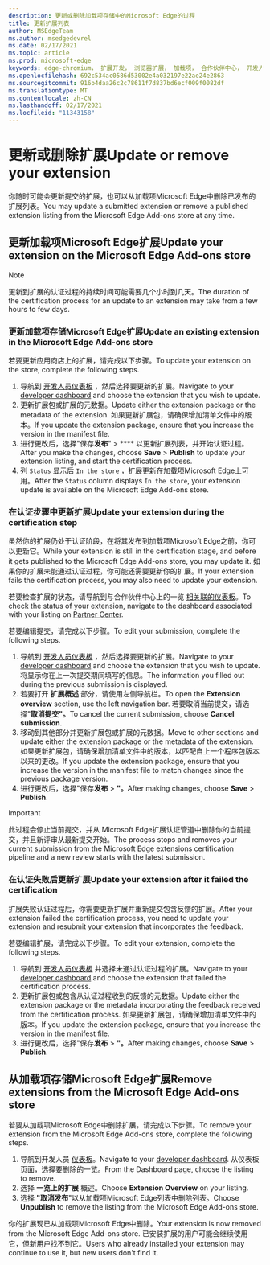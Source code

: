 ```yaml
---
description: 更新或删除加载项存储中的Microsoft Edge的过程
title: 更新扩展列表
author: MSEdgeTeam
ms.author: msedgedevrel
ms.date: 02/17/2021
ms.topic: article
ms.prod: microsoft-edge
keywords: edge-chromium， 扩展开发， 浏览器扩展， 加载项， 合作伙伴中心， 开发人员
ms.openlocfilehash: 692c534ac0586d53002e4a032197e22ae24e2863
ms.sourcegitcommit: 916b4daa26c2c78611f7d837bd6ecf009f0082df
ms.translationtype: MT
ms.contentlocale: zh-CN
ms.lasthandoff: 02/17/2021
ms.locfileid: "11343158"
---
```

# <span data-ttu-id="1b1b0-104">更新或删除扩展</span><span class="sxs-lookup"><span data-stu-id="1b1b0-104">Update or remove your extension</span></span>  

<span data-ttu-id="1b1b0-105">你随时可能会更新提交的扩展，也可以从加载项Microsoft Edge中删除已发布的扩展列表。</span><span class="sxs-lookup"><span data-stu-id="1b1b0-105">You may update a submitted extension or remove a published extension listing from the Microsoft Edge Add-ons store at any time.</span></span>  

## <span data-ttu-id="1b1b0-106">更新加载项Microsoft Edge扩展</span><span class="sxs-lookup"><span data-stu-id="1b1b0-106">Update your extension on the Microsoft Edge Add-ons store</span></span>  

> [!NOTE]
> <span data-ttu-id="1b1b0-107">更新到扩展的认证过程的持续时间可能需要几个小时到几天。</span><span class="sxs-lookup"><span data-stu-id="1b1b0-107">The duration of the certification process for an update to an extension may take from a few hours to few days.</span></span>  

### <span data-ttu-id="1b1b0-108">更新加载项存储Microsoft Edge扩展</span><span class="sxs-lookup"><span data-stu-id="1b1b0-108">Update an existing extension in the Microsoft Edge Add-ons store</span></span>  

<span data-ttu-id="1b1b0-109">若要更新应用商店上的扩展，请完成以下步骤。</span><span class="sxs-lookup"><span data-stu-id="1b1b0-109">To update your extension on the store, complete the following steps.</span></span>  

1.  <span data-ttu-id="1b1b0-110">导航到 [开发人员仪表板][MicrosoftPartnerCenter] ，然后选择要更新的扩展。</span><span class="sxs-lookup"><span data-stu-id="1b1b0-110">Navigate to your [developer dashboard][MicrosoftPartnerCenter] and choose the extension that you wish to update.</span></span>  
1.  <span data-ttu-id="1b1b0-111">更新扩展包或扩展的元数据。</span><span class="sxs-lookup"><span data-stu-id="1b1b0-111">Update either the extension package or the metadata of the extension.</span></span>  <span data-ttu-id="1b1b0-112">如果更新扩展包，请确保增加清单文件中的版本。</span><span class="sxs-lookup"><span data-stu-id="1b1b0-112">If you update the extension package, ensure that you increase the version in the manifest file.</span></span>  
1.  <span data-ttu-id="1b1b0-113">进行更改后，选择"保存**发布**"  >  \*\*\*\* 以更新扩展列表，并开始认证过程。</span><span class="sxs-lookup"><span data-stu-id="1b1b0-113">After you make the changes, choose **Save** > **Publish** to update your extension listing, and start the certification process.</span></span>  
1.  <span data-ttu-id="1b1b0-114">列 `Status` 显示后 `In the store` ，扩展更新在加载项Microsoft Edge上可用。</span><span class="sxs-lookup"><span data-stu-id="1b1b0-114">After the `Status` column displays `In the store`, your extension update is available on the Microsoft Edge Add-ons store.</span></span>  
    
### <span data-ttu-id="1b1b0-115">在认证步骤中更新扩展</span><span class="sxs-lookup"><span data-stu-id="1b1b0-115">Update your extension during the certification step</span></span>  

<span data-ttu-id="1b1b0-116">虽然你的扩展仍处于认证阶段，在将其发布到加载项Microsoft Edge之前，你可以更新它。</span><span class="sxs-lookup"><span data-stu-id="1b1b0-116">While your extension is still in the certification stage, and before it gets published to the Microsoft Edge Add-ons store, you may update it.</span></span> <span data-ttu-id="1b1b0-117">如果你的扩展未能通过认证过程，你可能还需要更新你的扩展。</span><span class="sxs-lookup"><span data-stu-id="1b1b0-117">If your extension fails the certification process, you may also need to update your extension.</span></span>    

<span data-ttu-id="1b1b0-118">若要检查扩展的状态，请导航到与合作伙伴中心上的一览 [相关联的仪表板][MicrosoftPartnerCenter]。</span><span class="sxs-lookup"><span data-stu-id="1b1b0-118">To check the status of your extension, navigate to the dashboard associated with your listing on [Partner Center][MicrosoftPartnerCenter].</span></span>  

<span data-ttu-id="1b1b0-119">若要编辑提交，请完成以下步骤。</span><span class="sxs-lookup"><span data-stu-id="1b1b0-119">To edit your submission, complete the following steps.</span></span>  

1.  <span data-ttu-id="1b1b0-120">导航到 [开发人员仪表板][MicrosoftPartnerCenter] ，然后选择要更新的扩展。</span><span class="sxs-lookup"><span data-stu-id="1b1b0-120">Navigate to your [developer dashboard][MicrosoftPartnerCenter] and choose the extension that you wish to update.</span></span>  <span data-ttu-id="1b1b0-121">将显示你在上一次提交期间填写的信息。</span><span class="sxs-lookup"><span data-stu-id="1b1b0-121">The information you filled out during the previous submission is displayed.</span></span>  
1.  <span data-ttu-id="1b1b0-122">若要打开 **扩展概述** 部分，请使用左侧导航栏。</span><span class="sxs-lookup"><span data-stu-id="1b1b0-122">To open the **Extension overview** section, use the left navigation bar.</span></span>  <span data-ttu-id="1b1b0-123">若要取消当前提交，请选择"**取消提交"。**</span><span class="sxs-lookup"><span data-stu-id="1b1b0-123">To cancel the current submission, choose **Cancel submission**.</span></span>  
1.  <span data-ttu-id="1b1b0-124">移动到其他部分并更新扩展包或扩展的元数据。</span><span class="sxs-lookup"><span data-stu-id="1b1b0-124">Move to other sections and update either the extension package or the metadata of the extension.</span></span>  <span data-ttu-id="1b1b0-125">如果更新扩展包，请确保增加清单文件中的版本，以匹配自上一个程序包版本以来的更改。</span><span class="sxs-lookup"><span data-stu-id="1b1b0-125">If you update the extension package, ensure that you increase the version in the manifest file to match changes since the previous package version.</span></span>  
1.  <span data-ttu-id="1b1b0-126">进行更改后，选择"保存**发布**  >  **"。**</span><span class="sxs-lookup"><span data-stu-id="1b1b0-126">After making changes, choose **Save** > **Publish**.</span></span>  
    
> [!IMPORTANT]
> <span data-ttu-id="1b1b0-127">此过程会停止当前提交，并从 Microsoft Edge扩展认证管道中删除你的当前提交，并且新评审从最新提交开始。</span><span class="sxs-lookup"><span data-stu-id="1b1b0-127">The process stops and removes your current submission from the Microsoft Edge extensions certification pipeline and a new review starts with the latest submission.</span></span>  

### <span data-ttu-id="1b1b0-128">在认证失败后更新扩展</span><span class="sxs-lookup"><span data-stu-id="1b1b0-128">Update your extension after it failed the certification</span></span>  

<span data-ttu-id="1b1b0-129">扩展失败认证过程后，你需要更新扩展并重新提交包含反馈的扩展。</span><span class="sxs-lookup"><span data-stu-id="1b1b0-129">After your extension failed the certification process, you need to update your extension and resubmit your extension that incorporates the feedback.</span></span>  

<span data-ttu-id="1b1b0-130">若要编辑扩展，请完成以下步骤。</span><span class="sxs-lookup"><span data-stu-id="1b1b0-130">To edit your extension, complete the following steps.</span></span>  

1.  <span data-ttu-id="1b1b0-131">导航到 [开发人员仪表板][MicrosoftPartnerCenter] 并选择未通过认证过程的扩展。</span><span class="sxs-lookup"><span data-stu-id="1b1b0-131">Navigate to your [developer dashboard][MicrosoftPartnerCenter] and choose the extension that failed the certification process.</span></span>  
1.  <span data-ttu-id="1b1b0-132">更新扩展包或包含从认证过程收到的反馈的元数据。</span><span class="sxs-lookup"><span data-stu-id="1b1b0-132">Update either the extension package or the metadata incorporating the feedback received from the certification process.</span></span>  <span data-ttu-id="1b1b0-133">如果更新扩展包，请确保增加清单文件中的版本。</span><span class="sxs-lookup"><span data-stu-id="1b1b0-133">If you update the extension package, ensure that you increase the version in the manifest file.</span></span>  
1.  <span data-ttu-id="1b1b0-134">进行更改后，选择"保存**发布**  >  **"。**</span><span class="sxs-lookup"><span data-stu-id="1b1b0-134">After making changes, choose **Save** > **Publish**.</span></span>  
    
## <span data-ttu-id="1b1b0-135">从加载项存储Microsoft Edge扩展</span><span class="sxs-lookup"><span data-stu-id="1b1b0-135">Remove extensions from the Microsoft Edge Add-ons store</span></span>  

<span data-ttu-id="1b1b0-136">若要从加载项Microsoft Edge中删除扩展，请完成以下步骤。</span><span class="sxs-lookup"><span data-stu-id="1b1b0-136">To remove your extension from the Microsoft Edge Add-ons store, complete the following steps.</span></span>  

1.  <span data-ttu-id="1b1b0-137">导航到开发人员 [仪表板][MicrosoftPartnerCenter]。</span><span class="sxs-lookup"><span data-stu-id="1b1b0-137">Navigate to your [developer dashboard][MicrosoftPartnerCenter].</span></span>  <span data-ttu-id="1b1b0-138">从仪表板页面，选择要删除的一览。</span><span class="sxs-lookup"><span data-stu-id="1b1b0-138">From the Dashboard page, choose the listing to remove.</span></span>  
1.  <span data-ttu-id="1b1b0-139">选择 **一览上的扩展** 概述。</span><span class="sxs-lookup"><span data-stu-id="1b1b0-139">Choose **Extension Overview** on your listing.</span></span>  
1.  <span data-ttu-id="1b1b0-140">选择 **"取消发布**"以从加载项Microsoft Edge列表中删除列表。</span><span class="sxs-lookup"><span data-stu-id="1b1b0-140">Choose **Unpublish** to remove the listing from the Microsoft Edge Add-ons store.</span></span>  
    
<span data-ttu-id="1b1b0-141">你的扩展现已从加载项Microsoft Edge中删除。</span><span class="sxs-lookup"><span data-stu-id="1b1b0-141">Your extension is now removed from the Microsoft Edge Add-ons store.</span></span>  <span data-ttu-id="1b1b0-142">已安装扩展的用户可能会继续使用它，但新用户找不到它。</span><span class="sxs-lookup"><span data-stu-id="1b1b0-142">Users who already installed your extension may continue to use it, but new users don't find it.</span></span>  

<!-- links -->  

[MicrosoftPartnerCenter]: https://partner.microsoft.com/dashboard/microsoftedge/public/login?ref=dd "合作伙伴中心"  
